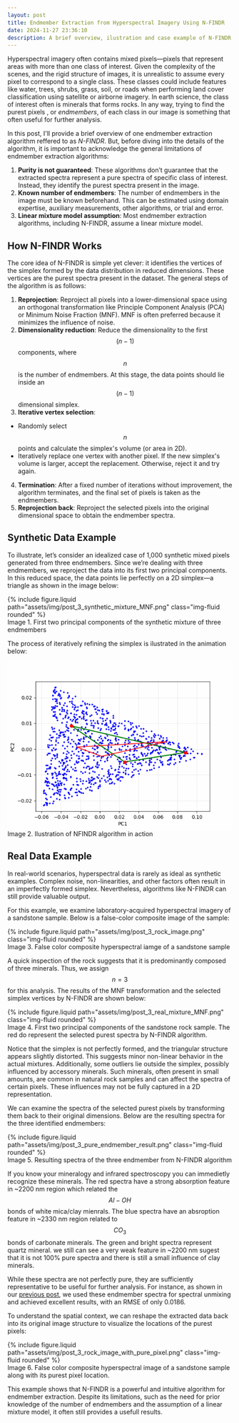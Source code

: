 ```yaml
---
layout: post
title: Endmember Extraction from Hyperspectral Imagery Using N-FINDR
date: 2024-11-27 23:36:10
description: A brief overview, ilustration and case example of N-FINDR algorithm in action.
---
```


Hyperspectral imagery often contains mixed pixels—pixels that represent areas with more than one class of interest. Given the complexity of the scenes, and the rigid structure of images, it is unrealistic to assume every pixel to correspond to a single class. These classes could include features like water, trees, shrubs, grass, soil, or roads when performing land cover classification using satellite or airborne imagery. In earth science, the class of interest often is minerals that forms rocks. In any way, trying to find the purest pixels , or *endmembers*, of each class in our image is something that often useful for further analysis.

In this post, I'll provide a brief overview of one endmember extraction algorithm reffered to as *N-FINDR*. But, before diving into the details of the algorithm, it is important to acknowledge the general limitations of endmember extraction algorithms:

1. **Purity is not guaranteed**: These algorithms don’t guarantee that the extracted spectra represent a pure spectra of specific class of interest. Instead, they identify the purest spectra present in the image.
2. **Known number of endmembers**: The number of endmembers in the image must be known beforehand. This can be estimated using domain expertise, auxiliary measurements, other algorithms, or trial and error.
3. **Linear mixture model assumption**: Most endmember extraction algorithms, including N-FINDR, assume a linear mixture model.


## How N-FINDR Works

The core idea of N-FINDR is simple yet clever: it identifies the vertices of the simplex formed by the data distribution in reduced dimensions. These vertices are the purest spectra present in the dataset. The general steps of the algorithm is as follows:

1. **Reprojection**: Reproject all pixels into a lower-dimensional space using an orthogonal transformation like Principle Component Analysis (PCA) or Minimum Noise Fraction (MNF). MNF is often preferred because it minimizes the influence of noise.
2. **Dimensionality reduction**: Reduce the dimensionality to the first $$ (n−1) $$ components, where $$ n $$ is the number of endmembers. At this stage, the data points should lie inside an $$ (n-1) $$ dimensional simplex.
3. **Iterative vertex selection**:
- Randomly select $$ n $$ points and calculate the simplex's volume (or area in 2D).
- Iteratively replace one vertex with another pixel. If the new simplex's volume is larger, accept the replacement. Otherwise, reject it and try again.
4. **Termination**: After a fixed number of iterations without improvement, the algorithm terminates, and the final set of pixels is taken as the endmembers.
5. **Reprojection back**: Reproject the selected pixels into the original dimensional space to obtain the endmember spectra.


## Synthetic Data Example

To illustrate, let’s consider an idealized case of 1,000 synthetic mixed pixels generated from three endmembers. Since we’re dealing with three endmembers, we reproject the data into its first two principal components. In this reduced space, the data points lie perfectly on a 2D simplex—a triangle as shown in the image below:

<div class="row mt-3">
    <div class="col-sm mt-3 mt-md-0">
        {% include figure.liquid path="assets/img/post_3_synthetic_mixture_MNF.png" class="img-fluid rounded" %}
    </div>
</div>
<div class="caption">
    Image 1. First two principal components of the synthetic mixture of three endmembers
</div>

The process of iteratively refining the simplex is ilustrated in the animation below:

<div style="display: flex; justify-content: center;">
  <img src="/assets/img/post_3_nfindr_iterative.gif" alt="NFINDR">
</div>
<div class="caption">
    Image 2. Ilustration of NFINDR algorithm in action
</div>

## Real Data Example

In real-world scenarios, hyperspectral data is rarely as ideal as synthetic examples. Complex noise, non-linearities, and other factors often result in an imperfectly formed simplex. Nevertheless, algorithms like N-FINDR can still provide valuable output.

For this example, we examine laboratory-acquired hyperspectral imagery of a sandstone sample. Below is a false-color composite image of the sample:

<div class="row mt-3">
    <div class="col-sm mt-3 mt-md-0">
        {% include figure.liquid path="assets/img/post_3_rock_image.png" class="img-fluid rounded" %}
    </div>
</div>
<div class="caption">
    Image 3. False color composite hyperspectral iamge of a sandstone sample
</div>

A quick inspection of the rock suggests that it is predominantly composed of three minerals. Thus, we assign $$ n=3 $$ for this analysis. The results of the MNF transformation and the selected simplex vertices by N-FINDR are shown below:

<div class="row mt-3">
    <div class="col-sm mt-3 mt-md-0">
        {% include figure.liquid path="assets/img/post_3_real_mixture_MNF.png" class="img-fluid rounded" %}
    </div>
</div>
<div class="caption">
    Image 4. First two principal components of the sandstone rock sample. The red do represent the selected purest spectra by N-FINDR algorithm.
</div>

Notice that the simplex is not perfectly formed, and the triangular structure appears slightly distorted. This suggests minor non-linear behavior in the actual mixtures. Additionally, some outliers lie outside the simplex, possibly influenced by accessory minerals. Such minerals, often present in small amounts, are common in natural rock samples and can affect the spectra of certain pixels. These influences may not be fully captured in a 2D representation.

We can examine the spectra of the selected purest pixels by transforming them back to their original dimensions. Below are the resulting spectra for the three identified endmembers:

<div class="row mt-3">
    <div class="col-sm mt-3 mt-md-0">
        {% include figure.liquid path="assets/img/post_3_pure_endmember_result.png" class="img-fluid rounded" %}
    </div>
</div>
<div class="caption">
    Image 5. Resulting spectra of the three endmember from N-FINDR algorithm
</div>

If you know your mineralogy and infrared spectroscopy you can immedietly recognize these minerals. The red spectra have a strong absorption feature in ~2200 nm region which related the $$ Al-OH $$ bonds of white mica/clay mienrals. The blue spectra have an absroption feature in ~2330 nm region related to $$ CO_3 $$ bonds of carbonate minerals. The green and bright spectra represent quartz mineral. we still can see a very weak feature in ~2200 nm sugest that it is not 100% pure spectra and there is still a small influence of clay minerals. 

While these spectra are not perfectly pure, they are sufficiently representative to be useful for further analysis. For instance, as shown in our [previous post](https://nasirlukman.github.io/blog/2024/bayes-unmixing/), we used these endmember spectra for spectral unmixing and achieved excellent results, with an RMSE of only 0.0186.

To understand the spatial context, we can reshape the extracted data back into its original image structure to visualize the locations of the purest pixels:

<div class="row mt-3">
    <div class="col-sm mt-3 mt-md-0">
        {% include figure.liquid path="assets/img/post_3_rock_image_with_pure_pixel.png" class="img-fluid rounded" %}
    </div>
</div>
<div class="caption">
    Image 6. False color composite hyperspectral image of a sandstone sample along with its purest pixel location.
</div>


This example shows that N-FINDR is a powerful and intuitive algorithm for endmember extraction. Despite its limitations, such as the need for prior knowledge of the number of endmembers and the assumption of a linear mixture model, it often still provides a usefull results.